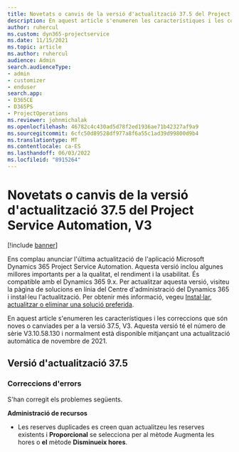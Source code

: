 ```yaml
---
title: Novetats o canvis de la versió d'actualització 37.5 del Project Service Automation, V3
description: En aquest article s'enumeren les característiques i les correccions que estan disponibles a Microsoft Dynamics 365 Project Service Automation Update Release 37.5, V3.
author: ruhercul
ms.custom: dyn365-projectservice
ms.date: 11/15/2021
ms.topic: article
ms.author: ruhercul
audience: Admin
search.audienceType:
- admin
- customizer
- enduser
search.app:
- D365CE
- D365PS
- ProjectOperations
ms.reviewer: johnmichalak
ms.openlocfilehash: 46782c4c430ad5d78f2ed1936ae71b42327af9a9
ms.sourcegitcommit: 6cfc50d89528df977a8f6a55c1ad39d99800d9b4
ms.translationtype: MT
ms.contentlocale: ca-ES
ms.lasthandoff: 06/03/2022
ms.locfileid: "8915264"
---
```

# <a name="whats-new-or-changed-in-project-service-automation-update-release-375-v3"></a>Novetats o canvis de la versió d'actualització 37.5 del Project Service Automation, V3

[!include [banner](../includes/psa-now-project-operations.md)]

Ens complau anunciar l'última actualització de l'aplicació Microsoft Dynamics 365 Project Service Automation. Aquesta versió inclou algunes millores importants per a la qualitat, el rendiment i la usabilitat. És compatible amb el Dynamics 365 9.x. Per actualitzar aquesta versió, visiteu la pàgina de solucions en línia del Centre d'administració del Dynamics 365 i instal·leu l'actualització. Per obtenir més informació, vegeu [Instal·lar, actualitzar o eliminar una solució preferida](/power-platform/admin/install-remove-preferred-solution).

En aquest article s'enumeren les característiques i les correccions que són noves o canviades per a la versió 37.5, V3. Aquesta versió té el número de sèrie V3.10.58.130 i normalment està disponible mitjançant una actualització automàtica de novembre de 2021.

## <a name="update-release-375"></a>Versió d'actualització 37.5

### <a name="bug-fixes"></a>Correccions d'errors

S'han corregit els problemes següents.

**Administració de recursos**
- Les reserves duplicades es creen quan actualitzeu les reserves existents i **Proporcional** se selecciona per al mètode Augmenta les hores o **el** mètode **Disminueix hores**.
